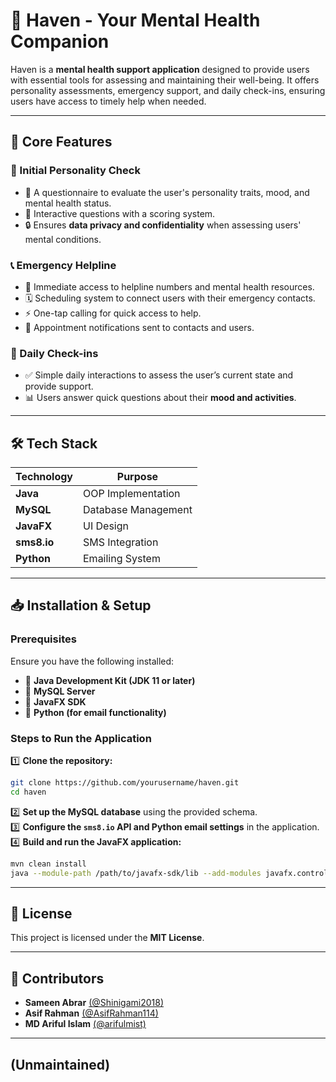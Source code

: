 # 🌿 Haven - Your Mental Health Companion

Haven is a **mental health support application** designed to provide users with essential tools for assessing and maintaining their well-being. It offers personality assessments, emergency support, and daily check-ins, ensuring users have access to timely help when needed.

---

## 🚀 Core Features

### 🧠 Initial Personality Check
- 📝 A questionnaire to evaluate the user's personality traits, mood, and mental health status.
- 🎯 Interactive questions with a scoring system.
- 🔒 Ensures **data privacy and confidentiality** when assessing users' mental conditions.

### 📞 Emergency Helpline
- 📲 Immediate access to helpline numbers and mental health resources.
- 🗓 Scheduling system to connect users with their emergency contacts.
- ⚡ One-tap calling for quick access to help.
- 📩 Appointment notifications sent to contacts and users.

### 📅 Daily Check-ins
- ✅ Simple daily interactions to assess the user’s current state and provide support.
- 📊 Users answer quick questions about their **mood and activities**.

---

## 🛠 Tech Stack

| Technology   | Purpose               |
|-------------|-----------------------|
| **Java**    | OOP Implementation    |
| **MySQL**   | Database Management   |
| **JavaFX**  | UI Design             |
| **sms8.io** | SMS Integration       |
| **Python**  | Emailing System       |

---

## 📥 Installation & Setup

### Prerequisites
Ensure you have the following installed:
- 🔹 **Java Development Kit (JDK 11 or later)**
- 🔹 **MySQL Server**
- 🔹 **JavaFX SDK**
- 🔹 **Python (for email functionality)**

### Steps to Run the Application

1️⃣ **Clone the repository:**
   ```sh
   git clone https://github.com/yourusername/haven.git
   cd haven
   ```
2️⃣ **Set up the MySQL database** using the provided schema.</br>
3️⃣ **Configure the `sms8.io` API and Python email settings** in the application.</br>
4️⃣ **Build and run the JavaFX application:**
   ```sh
   mvn clean install
   java --module-path /path/to/javafx-sdk/lib --add-modules javafx.controls,javafx.fxml -jar target/haven.jar
   ```
---

## 📜 License
This project is licensed under the **MIT License**.

---

## 👥 Contributors
- **Sameen Abrar** [(@Shinigami2018)](https://github.com/Shinigami2018)
- **Asif Rahman** [(@AsifRahman114)](https://github.com/AsifRahman114)
- **MD Ariful Islam** [(@arifulmist)](https://github.com/arifulmist)

---
## (Unmaintained)


